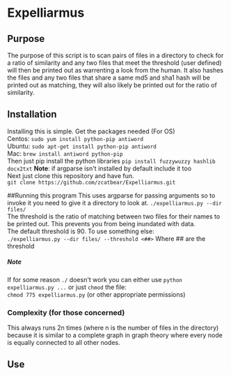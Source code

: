 # Expelliarmus

## Purpose
The purpose of this script is to scan pairs of files in a directory to check for a ratio of similarity and any two files that meet the threshold (user defined) will then be printed out as warrenting a look from the human. It also hashes the files and any two files that share a same md5  and sha1 hash will be printed out as matching, they will also likely be printed out for the ratio of similarity.

## Installation
Installing this is simple.  Get the packages needed (For OS)  
Centos: `sudo yum install python-pip antiword`  
Ubuntu: `sudo apt-get install python-pip antiword`  
Mac: `brew install antiword python-pip`  
Then just  pip install the python libraries
`pip install fuzzywuzzy hashlib  docx2txt`
**Note**: if argparse isn't installed by default include it too  
Next just clone this repository and have fun.  
`git clone https://github.com/zcatbear/Expelliarmus.git`

##Running this program
This uses argparse for passing arguments so to invoke it you need to give it a directory to look at.
`./expelliarmus.py --dir  files/ `  
The threshold is the ratio of matching between two files for their names to be printed out. This prevents you from being inundated with data.  
The default threshold is 90. To use something else:  
`./expelliarmus.py --dir files/ --threshold <##>` Where ## are the threshold
##### Note
If for some reason `./` doesn't work you can either use `python expelliarmus.py ...` or just `chmod` the file:  
`chmod 775 expelliarmus.py` (or other appropriate permissions)
  


### Complexity (for those concerned)
This always runs 2n times (where n is the number of files in the directory) because it is similar to a complete graph in graph theory where every node is equally connected to all other nodes. 

## Use

